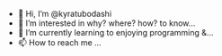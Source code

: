- 👋 Hi, I’m @kyratubodashi
- 👀 I’m interested in why? where? how? to know...
- 🌱 I’m currently learning to enjoying programming &...
- 📫 How to reach me ...

<!---
kyratubodashi/kyratubodashi is a ✨ special ✨ repository because its `README.md` (this file) appears on your GitHub profile.
You can click the Preview link to take a look at your changes.
--->
